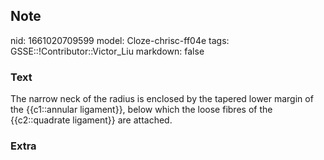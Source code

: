 ## Note
nid: 1661020709599
model: Cloze-chrisc-ff04e
tags: GSSE::!Contributor::Victor_Liu
markdown: false

### Text
<div>
  The narrow neck of the radius is enclosed by the tapered lower
  margin of the {{c1::annular ligament}}, below which the loose
  fibres of the {{c2::quadrate ligament}} are attached.
</div>

### Extra

